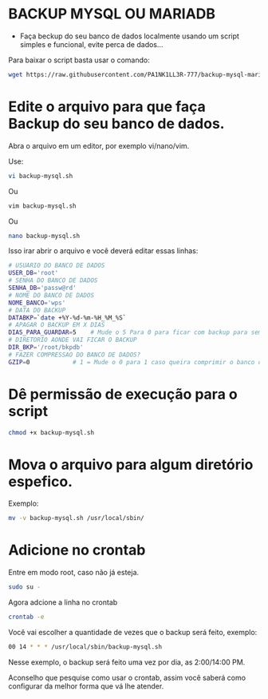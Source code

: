 # BACKUP MYSQL OU MARIADB
- Faça beckup do seu banco de dados localmente usando um script simples e funcional, evite perca de dados...

Para baixar o script basta usar o comando:

```bash
wget https://raw.githubusercontent.com/PA1NK1LL3R-777/backup-mysql-mariadb/main/backup-mysql.sh
```

# Edite o arquivo para que faça Backup do seu banco de dados.

Abra o arquivo em um editor, por exemplo vi/nano/vim.

Use:

```bash
vi backup-mysql.sh
```
Ou

```bash
vim backup-mysql.sh
```
Ou

```bash
nano backup-mysql.sh
```

Isso irar abrir o arquivo e você deverá editar essas linhas:

```bash
# USUARIO DO BANCO DE DADOS
USER_DB='root'
# SENHA DO BANCO DE DADOS
SENHA_DB='passw@rd'
# NOME DO BANCO DE DADOS
NOME_BANCO='wps'
# DATA DO BACKUP
DATABKP=`date +%Y-%d-%m-%H_%M_%S`
# APAGAR O BACKUP EM X DIAS
DIAS_PARA_GUARDAR=5    # Mude o 5 Para 0 para ficar com backup para sempre.
# DIRETORIO AONDE VAI FICAR O BACKUP
DIR_BKP='/root/bkpdb'
# FAZER COMPRESSAO DO BANCO DE DADOS?
GZIP=0            # 1 = Mude o 0 para 1 caso queira comprimir o banco de dados em GZIP
```

# Dê permissão de execução para o script

```bash
chmod +x backup-mysql.sh
```

# Mova o arquivo para algum diretório espefico.

Exemplo:

```bash
mv -v backup-mysql.sh /usr/local/sbin/
``` 

# Adicione no crontab

Entre em modo root, caso não já esteja.

```bash
sudo su -
```

Agora adcione a linha no crontab

```bash
crontab -e
```

Você vai escolher a quantidade de vezes que o backup será feito, exemplo:

```bash
00 14 * * * /usr/local/sbin/backup-mysql.sh
```

Nesse exemplo, o backup será feito uma vez por dia, as 2:00/14:00 PM.

Aconselho que pesquise como usar o crontab, assim você saberá como configurar da melhor forma que vá lhe atender.
